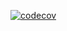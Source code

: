 [![codecov](https://codecov.io/github/CarlinhosSilva/dashboard/graph/badge.svg?token=0W5YW66LND)](https://codecov.io/github/CarlinhosSilva/dashboard)